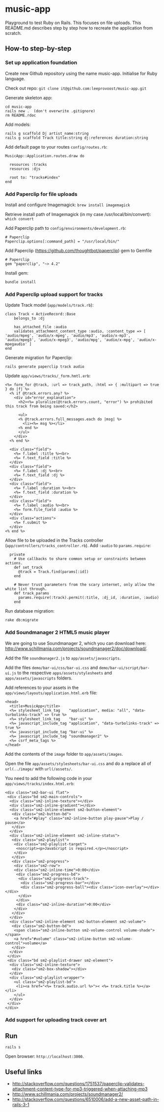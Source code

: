 # music-app

Playground to test Ruby on Rails. This focuses on file uploads. This README.md describes step by step how to recreate the application from scratch.

## How-to step-by-step

### Set up application foundation

Create new Github repository using the name music-app. Initialise for Ruby language.

Check out repo: `git clone it@github.com:leeprovoost/music-app.git`

Generate skeleton app:
```
cd music-app
rails new .  (don't overwrite .gitignore)
rm README.rdoc
```

Add models:
```
rails g scaffold Dj artist_name:string
rails g scaffold Track title:string dj:references duration:string
```

Add default page to your routes `config/routes.rb`:
```
MusicApp::Application.routes.draw do

  resources :tracks
  resources :djs

  root to: "tracks#index"
end
```

### Add Paperclip for file uploads

Install and configure Imagemagick: 
```brew install imagemagick```

Retrieve install path of Imagemagick (in my case /usr/local/bin/convert): 
```which convert``` 

Add Paperclip path to `config/environments/development.rb`:
```
# Paperclip
Paperclip.options[:command_path] = "/usr/local/bin/"
```

Add Paperclip (https://github.com/thoughtbot/paperclip) gem to Gemfile
```
# Paperclip
gem "paperclip", "~> 4.2"
```
Install gem:
```
bundle install
```

### Add Paperclip upload support for tracks

Update Track model (`app/models/track.rb`):
```
class Track < ActiveRecord::Base
 	belongs_to :dj

  	has_attached_file :audio
	validates_attachment_content_type :audio, :content_type => [ 'audio/mpeg', 'audio/x-mpeg', 'audio/mp3', 'audio/x-mp3', 'audio/mpeg3', 'audio/x-mpeg3', 'audio/mpg', 'audio/x-mpg', 'audio/x-mpegaudio' ]
end
```

Generate migration for Paperclip:
```
rails generate paperclip track audio
```

Update `app/views/tracks/_form.hmtl.erb`:
```
<%= form_for @track, :url => track_path, :html => { :multipart => true } do |f| %>
  <% if @track.errors.any? %>
    <div id="error_explanation">
      <h2><%= pluralize(@track.errors.count, "error") %> prohibited this track from being saved:</h2>

      <ul>
      <% @track.errors.full_messages.each do |msg| %>
        <li><%= msg %></li>
      <% end %>
      </ul>
    </div>
  <% end %>

  <div class="field">
    <%= f.label :title %><br>
    <%= f.text_field :title %>
  </div>
  <div class="field">
    <%= f.label :dj %><br>
    <%= f.text_field :dj %>
  </div>
  <div class="field">
    <%= f.label :duration %><br>
    <%= f.text_field :duration %>
  </div>
  <div class="field">
    <%= f.label :audio %><br>
    <%= form.file_field :audio %>
  </div>
  <div class="actions">
    <%= f.submit %>
  </div>
<% end %>
```

Allow file to be uploaded in the Tracks controller (`app/controllers/tracks_controller.rb`). Add `:audio` to `params.require`:
```
  private
    # Use callbacks to share common setup or constraints between actions.
    def set_track
      @track = Track.find(params[:id])
    end

    # Never trust parameters from the scary internet, only allow the white list through.
    def track_params
      params.require(:track).permit(:title, :dj_id, :duration, :audio)
    end
 ```

Run database migration: 
```
rake db:migrate
```

### Add Soundmanager 2 HTML5 music player

We are going to use Soundmanager 2, which you can download here: http://www.schillmania.com/projects/soundmanager2/doc/download/. 

Add the file `soundmanager2.js` to `app/assets/javascripts`. 

Add the files `demo/bar-ui/css/bar-ui.css` and `demo/bar-ui/script/bar-ui.js` to the respective `apps/assets/stylesheets` and `apps/assets/javascripts` folders.

Add references to your assets in the `app/views/layouts/application.html.erb` file:
```
<head>
  <title>MusicApp</title>
  <%= stylesheet_link_tag    "application", media: "all", "data-turbolinks-track" => true %>
  <%= stylesheet_link_tag    "bar-ui" %>
  <%= javascript_include_tag "application", "data-turbolinks-track" => true %>
  <%= javascript_include_tag "bar-ui" %>
  <%= javascript_include_tag "soundmanager2" %>
  <%= csrf_meta_tags %>
</head>
```

Add the contents of the `image` folder to `app/assets/images`.

Open the file `app/assets/stylesheets/bar-ui.css` and do a replace all of `url(../image/` with `url(/assets/`.

You need to add the following code in your `app/views/tracks/index.html.erb`:
```
<div class="sm2-bar-ui flat">
 <div class="bd sm2-main-controls">
  <div class="sm2-inline-texture"></div>
  <div class="sm2-inline-gradient"></div>
  <div class="sm2-inline-element sm2-button-element">
   <div class="sm2-button-bd">
    <a href="#play" class="sm2-inline-button play-pause">Play / pause</a>
   </div>
  </div>
  <div class="sm2-inline-element sm2-inline-status">
   <div class="sm2-playlist">
    <div class="sm2-playlist-target">
     <noscript><p>JavaScript is required.</p></noscript>
    </div>
   </div>
   <div class="sm2-progress">
    <div class="sm2-row">
    <div class="sm2-inline-time">0:00</div>
     <div class="sm2-progress-bd">
      <div class="sm2-progress-track">
       <div class="sm2-progress-bar"></div>
       <div class="sm2-progress-ball"><div class="icon-overlay"></div></div>
      </div>
     </div>
     <div class="sm2-inline-duration">0:00</div>
    </div>
   </div>
  </div>
  <div class="sm2-inline-element sm2-button-element sm2-volume">
   <div class="sm2-button-bd">
    <span class="sm2-inline-button sm2-volume-control volume-shade"></span>
    <a href="#volume" class="sm2-inline-button sm2-volume-control">volume</a>
   </div>
  </div>
 </div>
 <div class="bd sm2-playlist-drawer sm2-element">
  <div class="sm2-inline-texture">
   <div class="sm2-box-shadow"></div>
  </div>
  <div class="sm2-playlist-wrapper">
    <ul class="sm2-playlist-bd">
     <li><a href="<%= track.audio.url %>">< <%= track.title %></a></li>
    </ul>
  </div>
 </div>
</div>
```

### Add support for uploading track cover art



## Run 

```rails s```

Open browser: `http://localhost:3000`.


## Useful links

* http://stackoverflow.com/questions/1751537/paperclip-validates-attachment-content-type-for-mp3-triggered-when-attaching-mp3
* http://www.schillmania.com/projects/soundmanager2/
* http://stackoverflow.com/questions/6510006/add-a-new-asset-path-in-rails-3-1



